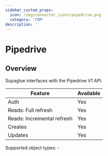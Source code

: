 ```yaml
---
sidebar_custom_props:
  icon: /img/connector_icons/pipedrive.png
  category: 'CRM'
description: ''
---
```


# Pipedrive

## Overview

Supaglue interfaces with the Pipedrive V1 API.

| Feature                    | Available |
| -------------------------- | --------- |
| Auth                       | Yes       |
| Reads: Full refresh        | Yes       |
| Reads: Incremental refresh | Yes       |
| Creates                    | Yes       |
| Updates                    | Yes       |

Supported object types: -
